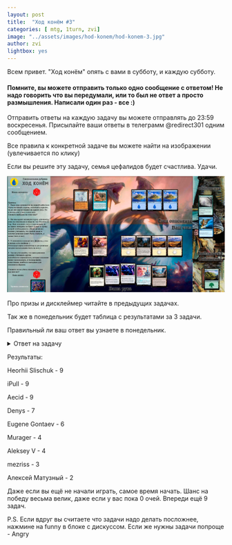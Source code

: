 ```yaml
---
layout: post
title:  "Ход конём #3"
categories: [ mtg, 1turn, zvi]
image: "../assets/images/hod-konem/hod-konem-3.jpg"
author: zvi
lightbox: yes
---
```


Всем привет. "Ход конём" опять с вами в субботу, и каждую субботу.

<h4>Помните, вы можете отправить только одно сообщение с ответом! Не надо говорить что вы передумали, или то был не ответ а просто размышления. Написали один раз - все :)</h4>

Отправить ответы на каждую задачу вы можете отправлять до 23:59 воскресенья. Присылайте ваши ответы в телеграмм @redirect301 одним сообщением.

Все правила к конкретной задаче вы можете найти на изображении (увлечивается по клику)

Если вы решите эту задачу, семья цефалидов будет счастлива. Удачи.

<a data-fancybox="gallery" href="../assets/images/hod-konem/hod-konem-3.jpg"><img src="../assets/images/hod-konem/hod-konem-3.jpg"></a>

Про призы и дисклеймер читайте в предыдущих задачах.

Так же в понедельник будет таблица с результатами за 3 задачи.

Правильный ли ваш ответ вы узнаете в понедельник.

<details> 
  <summary>Ответ на задачу</summary>
  Пока вы думали над задачей, цифалид вандал сожрал все книги из библиоткеи, поэтому мы не могли найти правильный ответ вовремя. 
  
  Итак, правильный ответ.
  
  <p>1. Ставим на стол spawning bed. </p>
  <p>2. Сакаем Ghost Quarter, целя вражеский чазм.</p>
  <p>3. Оппонент естественно хочет найти зеленую, поворачивает две земли. Плата за арбитра - это специальное действие, оно не использут стек, но игроку нужен приоритет для его использования, так что они не могут оплатить во время разрешения абилити gq, только до этого.</p>
  <p>3.1 Абили резолвится только после того, когда оба оппонента передали приоритетan без принятия каких либо действий. Ваш оппонент предпринял действие, которое хотя и не использует стек, но действием является, поэтому вы вновь получите приоритет до разрешения способности ghost quarter.</p>
  <p>4. Вы блинкате за ww1 арбитра, и оппонент снова должен заплатить две маны. Новый арбитр это новый обьект, чья стоимость за поиск оплачена небыла, оппоненту надо снова оплачивать.</p>
  <p>5. Оппонент уже не может заплатить две. и остается с одной синей, которой не хватает на контрспелл. </p>
  <p>6. Играем пас в его кричу и бежим дисплейсером в атаку.</p>
  
  <p>Вариант два.</p>
  <p>3. Оппонент не платит за GQ, и просто оставляет ману на контреспелл.</p>
  <p>4. Играем пас в кричу, оппонент контрит, иначе просто атака.</p>
  <p>5. Играем прокачку на арбитра(или блинкаем его кричу), бежим двумя кричами в атаку - дисплейсер пробегает.</p>

  <p>Итак что тут важно знать играя против модерновых таксов. Оппонент всегда может билнкнуть арбитра, это тех колоды. 
  Абилити арбитра можно оплачивать только когда у вас есть приоритет. Частая ошибка, это например сак фечки и передача приоритета. Оппонент тоже передаст приоритет и у вас уже не будет времени заплатить, фечка сфиззлится. Платите всегда заранее.</p>
  

</details>

Результаты:

Heorhii Slischuk - 9

iPull - 9 

Aecid - 9

Denys - 7

Eugene Gontaev - 6

Murager - 4

Aleksey V - 4

mezriss - 3

Алексей Матузный - 2

Даже если вы ещё не начали играть, самое время начать. Шанс на победу весьма велик, даже если у вас пока 0 очей. Впереди ещё 9 задач.

P.S. Если вдруг вы считаете что задачи надо делать посложнее, нажмине на funny в блоке с дискуссом. Если же нужны задачи попроще - Angry
